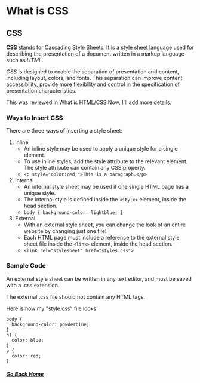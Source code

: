 # What is CSS


## CSS
**CSS** stands for Cascading Style Sheets. It is a style sheet language used for describing the presentation of a document written in a markup language such as *HTML*. 

*CSS* is designed to enable the separation of presentation and content, including layout, colors, and fonts. 
This separation can improve content accessibility, provide more flexibility and control in the specification of presentation characteristics.

This was reviewed in [What is HTML/CSS](html_css.md)
Now, I'll add more details. 

### Ways to Insert CSS
There are three ways of inserting a style sheet:
1. Inline
    - An inline style may be used to apply a unique style for a single element.
    - To use inline styles, add the style attribute to the relevant element. The style attribute can contain any CSS property.
    - ```<p style="color:red;">This is a paragraph.</p>```
2. Internal
    - An internal style sheet may be used if one single HTML page has a unique style.
    - The internal style is defined inside the `<style>` element, inside the head section.
    - ```body { background-color: lightblue; }```
3. External
    - With an external style sheet, you can change the look of an entire website by changing just one file!
    - Each HTML page must include a reference to the external style sheet file inside the `<link>` element, inside the head section.
    - ```<link rel="stylesheet" href="styles.css">```

### Sample Code 
An external style sheet can be written in any text editor, and must be saved with a .css extension.

The external .css file should not contain any HTML tags.

Here is how my "style.css" file looks:

```
body {
  background-color: powderblue;
}
h1 {
  color: blue;
}
p {
  color: red;
}
```


##### [Go Back Home](README.md)